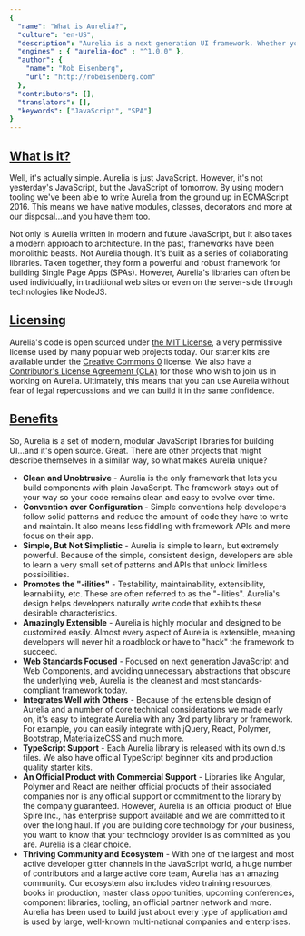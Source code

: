```yaml
---
{
  "name": "What is Aurelia?",
  "culture": "en-US",
  "description": "Aurelia is a next generation UI framework. Whether you're building apps for the browser, mobile or desktop, Aurelia can enable you to not only create amazing UI, but do it in a way that is maintainable, testable and extensible.",
  "engines" : { "aurelia-doc" : "^1.0.0" },
  "author": {
  	"name": "Rob Eisenberg",
  	"url": "http://robeisenberg.com"
  },
  "contributors": [],
  "translators": [],
  "keywords": ["JavaScript", "SPA"]
}
---
```

## [What is it?](aurelia-doc://section/1/version/1.0.0)

Well, it's actually simple. Aurelia is just JavaScript. However, it's not yesterday's JavaScript, but the JavaScript of tomorrow. By using modern tooling we've been able to write Aurelia from the ground up in ECMAScript 2016. This means we have native modules, classes, decorators and more at our disposal...and you have them too.

Not only is Aurelia written in modern and future JavaScript, but it also takes a modern approach to architecture. In the past, frameworks have been monolithic beasts. Not Aurelia though. It's built as a series of collaborating libraries. Taken together, they form a powerful and robust framework for building Single Page Apps (SPAs). However, Aurelia's libraries can often be used individually, in traditional web sites or even on the server-side through technologies like NodeJS.

## [Licensing](aurelia-doc://section/2/version/1.0.0)

Aurelia's code is open sourced under [the MIT License](http://opensource.org/licenses/MIT), a very permissive license used by many popular web projects today. Our starter kits are available under the [Creative Commons 0](http://creativecommons.org/publicdomain/zero/1.0/legalcode) license. We also have a [Contributor's License Agreement (CLA)](https://docs.google.com/forms/d/1Npd68d32UDUKUYuCDDrW0VN5Lv8p-a6Ziaa2JFKp6Cg/viewform?c=0&w=1) for those who wish to join us in working on Aurelia. Ultimately, this means that you can use Aurelia without fear of legal repercussions and we can build it in the same confidence.

## [Benefits](aurelia-doc://section/3/version/1.0.0)

So, Aurelia is a set of modern, modular JavaScript libraries for building UI...and it's open source. Great. There are other projects that might describe themselves in a similar way, so what makes Aurelia unique?

* **Clean and Unobtrusive** - Aurelia is the only framework that lets you build components with plain JavaScript. The framework stays out of your way so your code remains clean and easy to evolve over time.
* **Convention over Configuration** - Simple conventions help developers follow solid patterns and reduce the amount of code they have to write and maintain. It also means less fiddling with framework APIs and more focus on their app.
* **Simple, But Not Simplistic** - Aurelia is simple to learn, but extremely powerful. Because of the simple, consistent design, developers are able to learn a very small set of patterns and APIs that unlock limitless possibilities.
* **Promotes the "-ilities"** - Testability, maintainability, extensibility, learnability, etc. These are often referred to as the "-ilities". Aurelia's design helps developers naturally write code that exhibits these desirable characteristics.
* **Amazingly Extensible** - Aurelia is highly modular and designed to be customized easily. Almost every aspect of Aurelia is extensible, meaning developers will never hit a roadblock or have to "hack" the framework to succeed.
* **Web Standards Focused** - Focused on next generation JavaScript and Web Components, and avoiding unnecessary abstractions that obscure the underlying web, Aurelia is the cleanest and most standards-compliant framework today.
* **Integrates Well with Others** - Because of the extensible design of Aurelia and a number of core technical considerations we made early on, it's easy to integrate Aurelia with any 3rd party library or framework. For example, you can easily integrate with jQuery, React, Polymer, Bootstrap, MaterializeCSS and much more.
* **TypeScript Support** - Each Aurelia library is released with its own d.ts files. We also have official TypeScript beginner kits and production quality starter kits.
* **An Official Product with Commercial Support** - Libraries like Angular, Polymer and React are neither official products of their associated companies nor is any official support or commitment to the library by the company guaranteed. However, Aurelia is an official product of Blue Spire Inc., has enterprise support available and we are committed to it over the long haul. If you are building core technology for your business, you want to know that your technology provider is as committed as you are. Aurelia is a clear choice.
* **Thriving Community and Ecosystem** - With one of the largest and most active developer gitter channels in the JavaScript world, a huge number of contributors and a large active core team, Aurelia has an amazing community. Our ecosystem also includes video training resources, books in production, master class opportunities, upcoming conferences, component libraries, tooling, an official partner network and more. Aurelia has been used to build just about every type of application and is used by large, well-known multi-national companies and enterprises.
